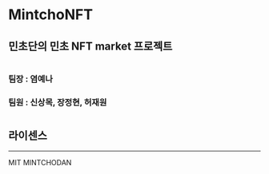 # MintchoNFT

## 민초단의 민초 NFT market 프로젝트

#

### 팀장 : 염예나

### 팀원 : 신상목, 장정현, 허재원

#

## 라이센스

---

MIT MINTCHODAN
